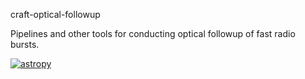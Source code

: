 craft-optical-followup

Pipelines and other tools for conducting optical followup of fast radio bursts.

[![astropy](http://img.shields.io/badge/powered%20by-AstroPy-orange.svg?style=flat)](http://www.astropy.org/)